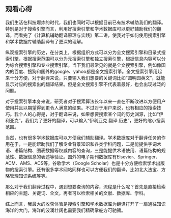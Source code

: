 ## 观看心得

​	我们生活在科技爆炸的时代，我们也同时可以根据目前已有技术辅助我们的翻译。特别是对于搜索引擎而言，利用好搜索引擎和学术数据库可以更好辅助我们的翻译，而看完了《计算机辅助翻译原理与实践》第二讲，使我对于如何使用搜索引擎和学术数据库辅助翻译有了更深的理解。

​	纵观搜索引擎的历史，在分类上，根据组织方式可以分为全文搜索引擎和目录式搜索引擎，根据搜索范围可以分为元搜索引擎和独立搜索引擎，根据信息内容可以分为综合搜索引擎和专业搜索引擎。当下我们最常见的就是全文搜索引擎，例如像国内的百度、搜狗和国外的google、yahoo都是全文搜索引擎。全文搜索引擎用起来十分方便，对于翻译来说，只要输入我们想要的关键词比如“圆明园英文”，就能显示对应的搜索出的翻译结果。但是全文搜索引擎不代表着最好，也会出现过泛的问题。

​	对于搜索引擎本身来说，研究者对于搜索算法长年以来一直在不断改进以方便用户使用并且以期望得到更令人满意的结果。不过对于用户来说，也有相应的搜索技巧。我个人的心得是，对于翻译来说，如果想要搜索某个词的历史渊源，比如“伊利亚克”，我们为了更好的翻译，可以输入“伊利亚克 翻译 历史”，更好的缩小搜索范围。

​	当然，也有很多学术数据库可以方便我们辅助翻译。学术数据库对于翻译任务的作用在于，一是能帮助我们了解专业背景知识和各类学科问题，二是能提供字词术语、语篇结构、图表数据等权威内容的查询，三是能提供术语使用、语篇结构的规范性、数据信息的表述等验证。国外的电子期刊数据库有Elsevier、Springer、ACM、AMS、ACS等，谷歌学术（Google Scholar）也是十分方便检索学术出版物的搜索引擎。还有很多学术网站同样也可以方便我们的翻译，比如北大法宝、方略管理知识系统等等。

​	那么对于我们翻译过程中，遇到想要查询的内容，流程是什么呢？首先是直接检索相应的主题、关键词、全文，再者可以检索相关的文献、数据库、学科。

​	综上而言，我最大的收获体验是搜索引擎和学术数据库为翻译打开了一扇通往知识海洋的大门，海洋的波澜壮阔也需要我们精确掌舵方可驰骋。
